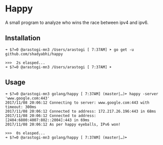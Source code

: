 # Happy

A small program to analyze who wins the race between ipv4 and ipv6.

## Installation

	➜ $?=0 @arastogi-mn3 /Users/arastogi [ 7:37AM] ➤ go get -u github.com/shadyabhi/happy

	>>>  2s elasped...
	➜ $?=0 @arastogi-mn3 /Users/arastogi [ 7:37AM] ➤

## Usage

	➜ $?=0 @arastogi-mn3 golang/happy [ 7:37AM] (master|…)➤ happy -server 'www.google.com:443'
	2017/11/08 20:06:12 Connecting to server: www.google.com:443 with timeout: 300ms
	2017/11/08 20:06:12 Connected to address: 172.217.26.196:443 in 68ms
	2017/11/08 20:06:12 Connected to address: [2404:6800:4007:802::2004]:443 in 69ms
	2017/11/08 20:06:12 As per happy eyeballs, IPv6 won!

	>>>  0s elasped...
	➜ $?=0 @arastogi-mn3 golang/happy [ 7:37AM] (master|…)➤
